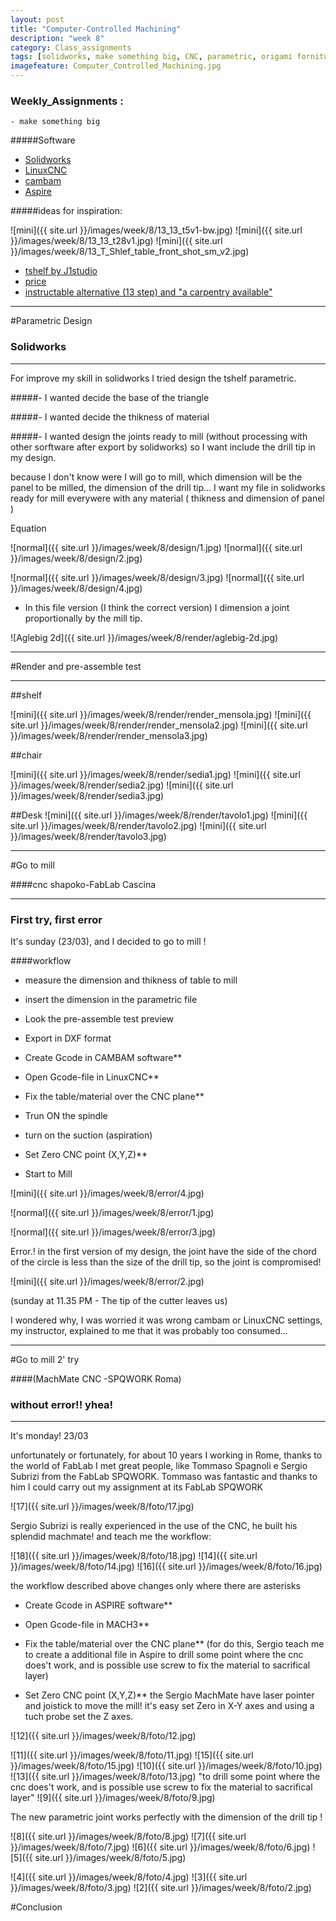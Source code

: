```yaml
---
layout: post
title: "Computer-Controlled Machining"
description: "week 8"
category: Class_assignments
tags: [solidworks, make something big, CNC, parametric, origami forniture, ]
imagefeature: Computer_Controlled_Machining.jpg
---
```


### Weekly_Assignments :

	- make something big

#####Software

- [Solidworks](https://www.solidworks.com)
- [LinuxCNC](http://http://www.linuxcnc.org)
- [cambam](http://www.cambam.info)
- [Aspire](http://www.vectric.com/products/aspire.html)

#####ideas for inspiration:

![mini]({{ site.url }}/images/week/8/13_13_t5v1-bw.jpg)
![mini]({{ site.url }}/images/week/8/13_13_t28v1.jpg)
![mini]({{ site.url }}/images/week/8/13_T_Shlef_table_front_shot_sm_v2.jpg)

- [tshelf by J1studio](http://www.j1studio.com/furniture/tshelf/)
- [price](http://store.j1studio.com/product/t-shelf-t8)
- [instructable alternative (13 step) and "a carpentry available" ](http://www.instructables.com/id/DIY-Modal-Designer-Shelves-T-Shelves/step6/Rout-slots/)


****

#Parametric Design

### Solidworks

****

For improve my skill in solidworks I tried design the tshelf parametric.

#####- I wanted decide the base of the triangle 

#####- I wanted decide the thikness of material 

#####- I wanted design the joints ready to mill (without processing with other sorftware after export by solidworks) so I want include the drill tip in my design.

because I don't know were I will go to mill, which dimension will be the panel to be milled, the dimension of the drill tip... I want my file in solidworks ready for mill everywere with any material ( thikness and dimension of panel )



Equation

![normal]({{ site.url }}/images/week/8/design/1.jpg)
![normal]({{ site.url }}/images/week/8/design/2.jpg)

![normal]({{ site.url }}/images/week/8/design/3.jpg)
![normal]({{ site.url }}/images/week/8/design/4.jpg)

- In this file version (I think the correct version) I dimension a joint proportionally by the mill tip.

![Aglebig 2d]({{ site.url }}/images/week/8/render/aglebig-2d.jpg)

****

#Render and pre-assemble test

****

##shelf

![mini]({{ site.url }}/images/week/8/render/render_mensola.jpg)
![mini]({{ site.url }}/images/week/8/render/render_mensola2.jpg)
![mini]({{ site.url }}/images/week/8/render/render_mensola3.jpg)

##chair

![mini]({{ site.url }}/images/week/8/render/sedia1.jpg)
![mini]({{ site.url }}/images/week/8/render/sedia2.jpg)
![mini]({{ site.url }}/images/week/8/render/sedia3.jpg)

##Desk
![mini]({{ site.url }}/images/week/8/render/tavolo1.jpg)
![mini]({{ site.url }}/images/week/8/render/tavolo2.jpg)
![mini]({{ site.url }}/images/week/8/render/tavolo3.jpg)

****

#Go to mill 

####cnc shapoko-FabLab Cascina


****

### First try, first error

It's sunday (23/03), and I decided to go to mill ! 

####workflow

- measure the dimension and thikness of table to mill

- insert the dimension in the parametric file

- Look  the pre-assemble test preview

- Export in DXF format

- Create Gcode in CAMBAM software**

- Open Gcode-file in LinuxCNC**

- Fix the table/material over the CNC plane**

- Trun ON the spindle

- turn on the suction (aspiration)

- Set Zero CNC point (X,Y,Z)**

- Start to Mill

![mini]({{ site.url }}/images/week/8/error/4.jpg)

![normal]({{ site.url }}/images/week/8/error/1.jpg)

![normal]({{ site.url }}/images/week/8/error/3.jpg)

Error.! in the first version of my design, the joint have the side of the chord of the circle is less than the size of the drill tip, so the joint is compromised!

![mini]({{ site.url }}/images/week/8/error/2.jpg)

(sunday at 11.35 PM - The tip of the cutter leaves us)

I wondered why, I was worried it was wrong cambam or LinuxCNC settings, my instructor, explained to me that it was probably too consumed...

****

#Go to mill 2' try

####(MachMate CNC -SPQWORK Roma)

### without error!! yhea!

****

It's monday! 23/03

unfortunately or fortunately, for about 10 years I working in Rome, 
thanks to the world of FabLab I met great people, like Tommaso Spagnoli e Sergio Subrizi from the FabLab SPQWORK.
Tommaso was fantastic and thanks to him I could carry out my assignment at its FabLab SPQWORK

![17]({{ site.url }}/images/week/8/foto/17.jpg)

Sergio Subrizi is really experienced in the use of the CNC, he built his splendid machmate!
and teach me the workflow:


![18]({{ site.url }}/images/week/8/foto/18.jpg)
![14]({{ site.url }}/images/week/8/foto/14.jpg)
![16]({{ site.url }}/images/week/8/foto/16.jpg)

the workflow described above changes only where there are asterisks

- Create Gcode in ASPIRE software**

- Open Gcode-file in MACH3**

- Fix the table/material over the CNC plane**
(for do this, Sergio teach me to create a additional file in Aspire to drill some point where the cnc does't work, and is possible use screw to fix the material to sacrifical layer)

- Set Zero CNC point (X,Y,Z)**
the Sergio MachMate have laser pointer and joistick to move the mill! 
it's easy set Zero in X-Y axes and using a tuch probe set the Z axes.


![12]({{ site.url }}/images/week/8/foto/12.jpg)

![11]({{ site.url }}/images/week/8/foto/11.jpg)
![15]({{ site.url }}/images/week/8/foto/15.jpg)
![10]({{ site.url }}/images/week/8/foto/10.jpg)
![13]({{ site.url }}/images/week/8/foto/13.jpg)
"to drill some point where the cnc does't work, and is possible use screw to fix the material to sacrifical layer"
![9]({{ site.url }}/images/week/8/foto/9.jpg)

The new parametric joint works perfectly with the dimension of the drill tip !


![8]({{ site.url }}/images/week/8/foto/8.jpg)
![7]({{ site.url }}/images/week/8/foto/7.jpg)
![6]({{ site.url }}/images/week/8/foto/6.jpg)
![5]({{ site.url }}/images/week/8/foto/5.jpg)

![4]({{ site.url }}/images/week/8/foto/4.jpg)
![3]({{ site.url }}/images/week/8/foto/3.jpg)
![2]({{ site.url }}/images/week/8/foto/2.jpg)



#Conclusion



